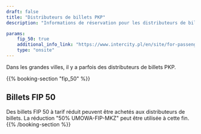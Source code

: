 ```yaml
---
draft: false
title: "Distributeurs de billets PKP"
description: "Informations de réservation pour les distributeurs de billets PKP."

params:
    fip_50: true
    additional_info_link: "https://www.intercity.pl/en/site/for-passengers/buy-a-ticket/use-tens-of-ticket-vending-machines-throughout-poland/informacje-ogolne-en.html"
    type: "onsite"
---
```


Dans les grandes villes, il y a parfois des distributeurs de billets PKP.

{{% booking-section "fip_50" %}}
## Billets FIP 50

Des billets FIP 50 à tarif réduit peuvent être achetés aux distributeurs de billets. La réduction "50% UMOWA-FIP-MKZ" peut être utilisée à cette fin.
{{% /booking-section %}}

